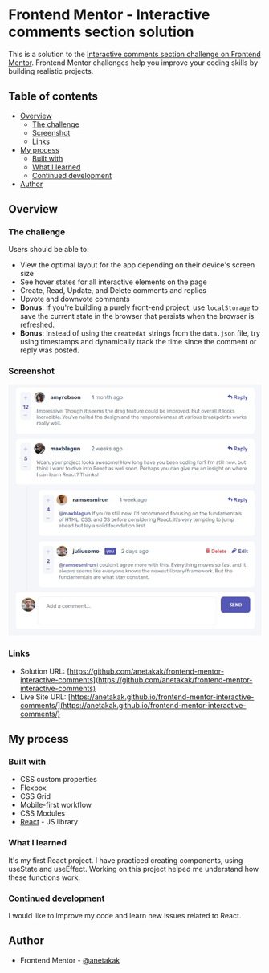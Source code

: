 # Frontend Mentor - Interactive comments section solution

This is a solution to the [Interactive comments section challenge on Frontend Mentor](https://www.frontendmentor.io/challenges/interactive-comments-section-iG1RugEG9). Frontend Mentor challenges help you improve your coding skills by building realistic projects. 

## Table of contents

- [Overview](#overview)
  - [The challenge](#the-challenge)
  - [Screenshot](#screenshot)
  - [Links](#links)
- [My process](#my-process)
  - [Built with](#built-with)
  - [What I learned](#what-i-learned)
  - [Continued development](#continued-development)
- [Author](#author)

## Overview

### The challenge

Users should be able to:

- View the optimal layout for the app depending on their device's screen size
- See hover states for all interactive elements on the page
- Create, Read, Update, and Delete comments and replies
- Upvote and downvote comments
- **Bonus**: If you're building a purely front-end project, use `localStorage` to save the current state in the browser that persists when the browser is refreshed.
- **Bonus**: Instead of using the `createdAt` strings from the `data.json` file, try using timestamps and dynamically track the time since the comment or reply was posted.

### Screenshot

![](./screenshot.jpg)

### Links

- Solution URL: [https://github.com/anetakak/frontend-mentor-interactive-comments](https://github.com/anetakak/frontend-mentor-interactive-comments)
- Live Site URL: [https://anetakak.github.io/frontend-mentor-interactive-comments/](https://anetakak.github.io/frontend-mentor-interactive-comments/)

## My process

### Built with

- CSS custom properties
- Flexbox
- CSS Grid
- Mobile-first workflow
- CSS Modules
- [React](https://reactjs.org/) - JS library

### What I learned

It's my first React project. I have practiced creating components, using useState and useEffect. Working on this project helped me understand how these functions work.

### Continued development

I would like to improve my code and learn new issues related to React. 

## Author

- Frontend Mentor - [@anetakak](https://www.frontendmentor.io/profile/anetakak)
